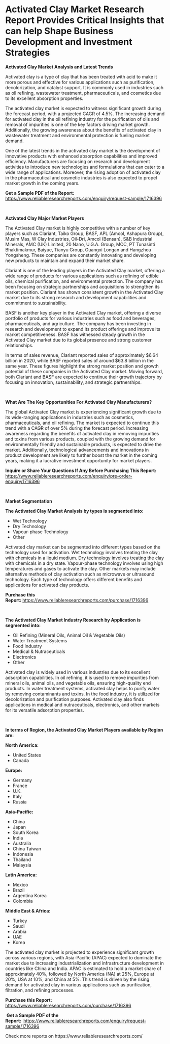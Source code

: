 <p><h1>Activated Clay Market Research Report Provides Critical Insights that can help Shape Business Development and Investment Strategies</h1></p><p><strong>Activated Clay Market Analysis and Latest Trends</strong></p>
<p><p>Activated clay is a type of clay that has been treated with acid to make it more porous and effective for various applications such as purification, decolorization, and catalyst support. It is commonly used in industries such as oil refining, wastewater treatment, pharmaceuticals, and cosmetics due to its excellent absorption properties.</p><p>The activated clay market is expected to witness significant growth during the forecast period, with a projected CAGR of 4.5%. The increasing demand for activated clay in the oil refining industry for the purification of oils and removal of impurities is one of the key factors driving market growth. Additionally, the growing awareness about the benefits of activated clay in wastewater treatment and environmental protection is fueling market demand.</p><p>One of the latest trends in the activated clay market is the development of innovative products with enhanced absorption capabilities and improved efficiency. Manufacturers are focusing on research and development activities to introduce new technologies and formulations that can cater to a wide range of applications. Moreover, the rising adoption of activated clay in the pharmaceutical and cosmetic industries is also expected to propel market growth in the coming years.</p></p>
<p><strong>Get a Sample PDF of the Report:&nbsp;</strong> <a href="https://www.reliableresearchreports.com/enquiry/request-sample/1716396">https://www.reliableresearchreports.com/enquiry/request-sample/1716396</a></p>
<p>&nbsp;</p>
<p><strong>Activated Clay Major Market Players</strong></p>
<p><p>The Activated Clay market is highly competitive with a number of key players such as Clariant, Taiko Group, BASF, APL (Amcol, Ashapura Group), Musim Mas, W Clay Industries, Oil-Dri, Amcol (Bensan), S&B Industrial Minerals, AMC (UK) Limited, 20 Nano, U.G.A. Group, MCC, PT Tunasinti Bhaktimakmur, Baiyue, Tianyu Group, Guangxi Longan and Hangzhou Yongsheng. These companies are constantly innovating and developing new products to maintain and expand their market share.</p><p>Clariant is one of the leading players in the Activated Clay market, offering a wide range of products for various applications such as refining of edible oils, chemical purification, and environmental protection. The company has been focusing on strategic partnerships and acquisitions to strengthen its market position. Clariant has shown consistent growth in the Activated Clay market due to its strong research and development capabilities and commitment to sustainability.</p><p>BASF is another key player in the Activated Clay market, offering a diverse portfolio of products for various industries such as food and beverages, pharmaceuticals, and agriculture. The company has been investing in research and development to expand its product offerings and improve its market competitiveness. BASF has witnessed steady growth in the Activated Clay market due to its global presence and strong customer relationships.</p><p>In terms of sales revenue, Clariant reported sales of approximately $6.64 billion in 2020, while BASF reported sales of around $63.8 billion in the same year. These figures highlight the strong market position and growth potential of these companies in the Activated Clay market. Moving forward, both Clariant and BASF are expected to continue their growth trajectory by focusing on innovation, sustainability, and strategic partnerships.</p></p>
<p>&nbsp;</p>
<p><strong>What Are The Key Opportunities For Activated Clay Manufacturers?</strong></p>
<p><p>The global Activated Clay market is experiencing significant growth due to its wide-ranging applications in industries such as cosmetics, pharmaceuticals, and oil refining. The market is expected to continue this trend with a CAGR of over 5% during the forecast period. Increasing awareness regarding the benefits of activated clay in removing impurities and toxins from various products, coupled with the growing demand for environmentally friendly and sustainable products, is expected to drive the market. Additionally, technological advancements and innovations in product development are likely to further boost the market in the coming years, making it a lucrative investment opportunity for market players.</p></p>
<p><strong>Inquire or Share Your Questions If Any Before Purchasing This Report:</strong> <a href="https://www.reliableresearchreports.com/enquiry/pre-order-enquiry/1716396">https://www.reliableresearchreports.com/enquiry/pre-order-enquiry/1716396</a></p>
<p>&nbsp;</p>
<p><strong>Market Segmentation</strong></p>
<p><strong>The Activated Clay Market Analysis by types is segmented into:</strong></p>
<p><ul><li>Wet Technology</li><li>Dry Technology</li><li>Vapour-phase Technology</li><li>Other</li></ul></p>
<p><p>Activated clay market can be segmented into different types based on the technology used for activation. Wet technology involves treating the clay with chemicals in a liquid medium. Dry technology involves treating the clay with chemicals in a dry state. Vapour-phase technology involves using high temperatures and gases to activate the clay. Other markets may include alternative methods of clay activation such as microwave or ultrasound technology. Each type of technology offers different benefits and applications for activated clay products.</p></p>
<p><strong>Purchase this Report:&nbsp;</strong><a href="https://www.reliableresearchreports.com/purchase/1716396">https://www.reliableresearchreports.com/purchase/1716396</a></p>
<p>&nbsp;</p>
<p><strong>The Activated Clay Market Industry Research by Application is segmented into:</strong></p>
<p><ul><li>Oil Refining (Mineral Oils, Animal Oil & Vegetable Oils)</li><li>Water Treatment Systems</li><li>Food Industry</li><li>Medical & Nutraceuticals</li><li>Electronics</li><li>Other</li></ul></p>
<p><p>Activated clay is widely used in various industries due to its excellent adsorption capabilities. In oil refining, it is used to remove impurities from mineral oils, animal oils, and vegetable oils, ensuring high-quality end products. In water treatment systems, activated clay helps to purify water by removing contaminants and toxins. In the food industry, it is utilized for decolorization and purification purposes. Activated clay also finds applications in medical and nutraceuticals, electronics, and other markets for its versatile adsorption properties.</p></p>
<p>&nbsp;</p>
<p><strong>In terms of Region, the Activated Clay Market Players available by Region are:</strong></p>
<p>
    <p> <strong> North America: </strong>
        <ul>
            <li>United States</li>
            <li>Canada</li>
        </ul>
        </p> 
    <p> <strong> Europe: </strong>
        <ul>
            <li>Germany</li>
            <li>France</li>
            <li>U.K.</li>
            <li>Italy</li>
            <li>Russia</li>
        </ul>
        </p> 
    <p> <strong> Asia-Pacific: </strong>
        <ul>
            <li>China</li>
            <li>Japan</li>
            <li>South Korea</li>
            <li>India</li>
            <li>Australia</li>
            <li>China Taiwan</li>
            <li>Indonesia</li>
            <li>Thailand</li>
            <li>Malaysia</li>
        </ul>
        </p> 
    <p> <strong> Latin America: </strong>
        <ul>
            <li>Mexico</li>
            <li>Brazil</li>
            <li>Argentina Korea</li>
            <li>Colombia</li>
        </ul>
        </p> 
    <p> <strong> Middle East & Africa: </strong>
        <ul>
            <li>Turkey</li>
            <li>Saudi</li>
            <li>Arabia</li>
            <li>UAE</li>
            <li>Korea</li>
        </ul>
    </p>
    </p>
<p><p>The activated clay market is projected to experience significant growth across various regions, with Asia-Pacific (APAC) expected to dominate the market due to increasing industrialization and infrastructure development in countries like China and India. APAC is estimated to hold a market share of approximately 40%, followed by North America (NA) at 25%, Europe at 20%, USA at 10%, and China at 5%. This trend is driven by the rising demand for activated clay in various applications such as purification, filtration, and refining processes.</p></p>
<p><strong>Purchase this Report: </strong><a href="https://www.reliableresearchreports.com/purchase/1716396">https://www.reliableresearchreports.com/purchase/1716396</a></p>
<p>&nbsp;<strong>Get a Sample PDF of the Report:&nbsp;&nbsp;</strong><a href="https://www.reliableresearchreports.com/enquiry/request-sample/1716396">https://www.reliableresearchreports.com/enquiry/request-sample/1716396</a></p>
<p><strong></strong></p>
<p>Check more reports on https://www.reliableresearchreports.com/</p>